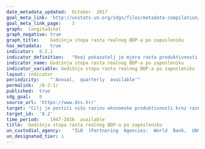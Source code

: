 ```yaml
---	
date_metadata_updated:	October  2017
goal_meta_link:	'http://unstats.un.org/sdgs/files/metadata-compilation/Metadata-Goal-8.pdf'
goal_meta_link_page:	3
graph:	longitudinal
graph_negative:	true
graph_title:	Godišnja stopa rasta realnog BDP-a po zaposleniku
has_metadata:	true
indicator:	8.2.1
indicator_definition:	"Ovaj pokazatelj je mjera rasta produktivnosti rada koja se izračunava stavljajući u omjer bruto domaći proizvod (BDP) u stalnim cijenama prethodne godine i ukupnu zaposlenost. Zaposlenost obuhvaća sve osobe koje obavljaju neku proizvodnu aktivnost u okviru proizvodne granice nacionalnih računa. Izvor: Eurostat"
indicator_name:	Godišnja stopa rasta realnog BDP-a po zaposleniku
indicator_variable:	Godišnja stopa rasta realnog BDP-a po zaposleniku
layout:	indicator
periodicity:	"'Annual,  quarterly  available'"
permalink:	/8-2-1/
published:	true
sdg_goal:	8
source_url:	'https://www.dzs.hr/'
target:	"Cilj je postići višu razinu ekonomske produktivnosti kroz raznolikost, tehnološki napredak i inovacije, s naglaskom na sektore s visokom dodanom vrijednošću i radno intezivne sektore"
target_id:	'8.2'
time_period:	1947-2016  available
title:	Godišnja stopa rasta realnog BDP-a po zaposleniku
un_custodial_agency:	"ILO  (Partnering  Agencies:  World  Bank,  UNSD)"
un_designated_tier:	1
---	
```

